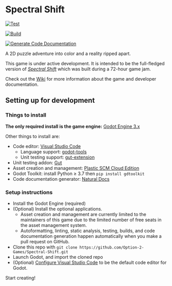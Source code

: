 # Spectral Shift

[![Test](https://github.com/Option-2-Games/Spectral-Shift/actions/workflows/test.yml/badge.svg)](https://github.com/Option-2-Games/Spectral-Shift/actions/workflows/test.yml)

[![Build](https://github.com/Option-2-Games/Spectral-Shift/actions/workflows/build.yml/badge.svg)](https://github.com/Option-2-Games/Spectral-Shift/actions/workflows/build.yml)

[![Generate Code Documentation](https://github.com/Option-2-Games/Spectral-Shift/actions/workflows/generate-code-docs.yml/badge.svg)](https://github.com/Option-2-Games/Spectral-Shift/actions/workflows/generate-code-docs.yml)

A 2D puzzle adventure into color and a reality ripped apart.

This game is under active development.
It is intended to be the full-fledged version of
[*Spectral Shift*](https://option2games.itch.io/spectral-shift)
which was built during a 72-hour game jam.

Check out the [Wiki](https://github.com/Option-2-Games/Spectral-Shift/wiki)
for more information about the game and developer documentation.

## Setting up for development

### Things to install

**The only required install is the game engine:** [Godot Engine 3.x](https://godotengine.org/download#links)

Other things to install are:

- Code editor: [Visual Studio Code](https://code.visualstudio.com)
  - Language support: [godot-tools](https://marketplace.visualstudio.com/items?itemName=geequlim.godot-tools)
  - Unit testing support: [gut-extension](https://marketplace.visualstudio.com/items?itemName=bitwes.gut-extension)
- Unit testing addon: [Gut](https://github.com/bitwes/Gut/wiki/Install)
- Asset creation and management: [Plastic SCM Cloud Edition](https://www.plasticscm.com/download)
- Godot Toolkit: install Python ≥ 3.7 then `pip install gdtoolkit`
- Code documentation generator: [Natural Docs](https://www.naturaldocs.org/download/)

### Setup instructions

- Install the Godot Engine (required)
- (Optional) Install the optional applications.
  - Asset creation and management are currently limited to the maintainers of
    this game due to the limited number of free seats in the asset management
    system.
  - Autoformatting, linting, static analysis, testing, builds, and code
    documentation generation happen automatically when you make a pull request
    on GitHub.
- Clone this repo with `git clone https://github.com/Option-2-Games/Spectral-Shift.git`
- Launch Godot, and import the cloned repo
- (Optional) [Configure Visual Studio Code](shorturl.at/pq159) to be the
  default code editor for Godot.

Start creating!
